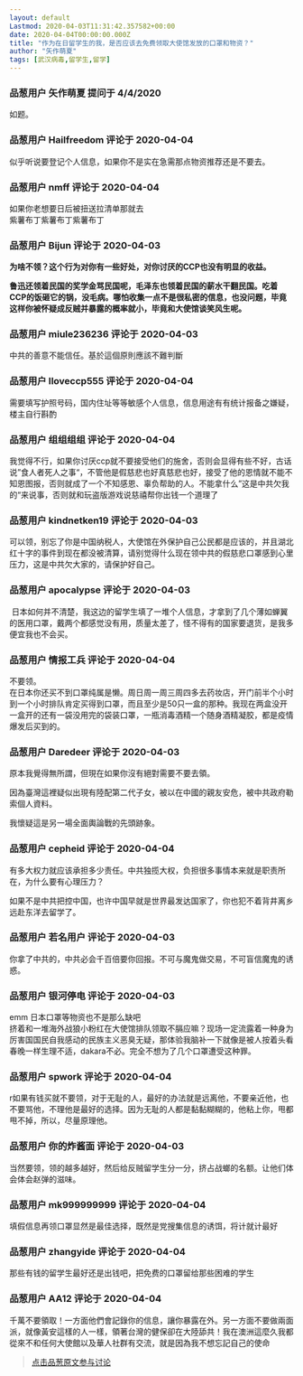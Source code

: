 ```yaml
---
layout: default
Lastmod: 2020-04-03T11:31:42.357582+00:00
date: 2020-04-04T00:00:00.000Z
title: "作为在日留学生的我，是否应该去免费领取大使馆发放的口罩和物资？"
author: "矢作萌夏"
tags: [武汉病毒,留学生,留学]
---
```



### 品葱用户 **矢作萌夏** 提问于 4/4/2020
    
如题。
    
                

### 品葱用户 **Hailfreedom** 评论于 2020-04-04
        
似乎听说要登记个人信息，如果你不是实在急需那点物资推荐还是不要去。
        
                

### 品葱用户 **nmff** 评论于 2020-04-04
        
如果你老想要日后被扭送拉清单那就去  
紫薯布丁紫薯布丁紫薯布丁
        
                

### 品葱用户 **Bijun** 评论于 2020-04-03
        
**为啥不领？这个行为对你有一些好处，对你讨厌的CCP也没有明显的收益。**  
  
**鲁迅还领着民国的奖学金骂民国呢，毛泽东也领着民国的薪水干翻民国。吃着CCP的饭砸它的锅，没毛病。哪怕收集一点不是很私密的信息，也没问题，毕竟这样你被怀疑成反贼并暴露的概率就小，毕竟和大使馆谈笑风生呢。**
        
                

### 品葱用户 **miule236236** 评论于 2020-04-03
        
中共的善意不能信任。基於這個原則應該不難判斷
        
                

### 品葱用户 **Iloveccp555** 评论于 2020-04-04
        
需要填写护照号码，国内住址等等敏感个人信息，信息用途有有统计报备之嫌疑，楼主自行斟酌
        
                

### 品葱用户 **组组组组** 评论于 2020-04-04
        
我觉得不行，如果你讨厌ccp就不要接受他们的施舍，否则会显得有些不好，古话说”食人者死人之事“，不管他是假慈悲也好真慈悲也好，接受了他的恩情就不能不知恩图报，否则就成了一个不知感恩、辜负帮助的人。不能拿什么”这是中共欠我的“来说事，否则就和玩盗版游戏说慈禧帮你出钱一个道理了
        
                

### 品葱用户 **kindnetken19** 评论于 2020-04-03
        
可以领，别忘了你是中国纳税人，大使馆在外保护自己公民都是应该的，并且湖北红十字的事件到现在都没被清算，请别觉得什么现在领中共的假慈悲口罩感到心里压力，这是中共欠大家的，请保护好自己。
        
                

### 品葱用户 **apocalypse** 评论于 2020-04-03
        
 日本如何并不清楚，我这边的留学生填了一堆个人信息，才拿到了几个薄如蝉翼的医用口罩，戴两个都感觉没有用，质量太差了，怪不得有的国家要退货，是我多便宜我也不会买。
        
                

### 品葱用户 **情报工兵** 评论于 2020-04-04
        
不要领。  
在日本你还买不到口罩纯属是懒。周日周一周三周四多去药妆店，开门前半个小时到一个小时排队肯定买得到口罩，而且至少是50只一盒的那种。我现在两盒没开一盒开的还有一袋没用完的袋装口罩，一瓶消毒酒精一个随身酒精凝胶，都是疫情爆发后买到的。
        
                

### 品葱用户 **Daredeer** 评论于 2020-04-03
        
原本我覺得無所謂，但現在如果你沒有絕對需要不要去領。  
  
因為臺灣這裡疑似出現有陸配第二代子女，被以在中國的親友安危，被中共政府勒索個人資料。  
  
我懷疑這是另一場全面輿論戰的先頭跡象。
        
                

### 品葱用户 **cepheid** 评论于 2020-04-04
        
有多大权力就应该承担多少责任。中共独揽大权，负担很多事情本来就是职责所在，为什么要有心理压力？  
  
如果不是中共把控中国，也许中国早就是世界最发达国家了，你也犯不着背井离乡远赴东洋去留学了。
        
                

### 品葱用户 **若名用户** 评论于 2020-04-03
        
你拿了中共的，中共必会千百倍要你回报。不可与魔鬼做交易，不可盲信魔鬼的诱惑。
        
                

### 品葱用户 **银河停电** 评论于 2020-04-03
        
emm 日本口罩等物资也不是那么缺吧  
挤着和一堆海外战狼小粉红在大使馆排队领取不膈应嘛？现场一定流露着一种身为厉害国国民自我感动的民族主义恶臭无疑，那体验我脑补一下就像是被人按着头看春晚一样生理不适，dakara不必。完全不想为了几个口罩遭受这种罪。
        
                

### 品葱用户 **spwork** 评论于 2020-04-04
        
r如果有钱买就不要领，对于无耻的人，最好的办法就是远离他，不要亲近他，也不要骂他，不理他是最好的选择。因为无耻的人都是黏黏糊糊的，他粘上你，甩都甩不掉，所以，尽量原理他。
        
                

### 品葱用户 **你的炸酱面** 评论于 2020-04-03
        
当然要领，领的越多越好，然后给反贼留学生分一分，挤占战螂的名额。让他们体会体会赵弹的滋味。
        
                

### 品葱用户 **mk999999999** 评论于 2020-04-04
        
填假信息再领口罩显然是最佳选择，既然是党搜集信息的诱饵，将计就计最好
        
                

### 品葱用户 **zhangyide** 评论于 2020-04-04
        
那些有钱的留学生最好还是出钱吧，把免费的口罩留给那些困难的学生
        
                

### 品葱用户 **AA12** 评论于 2020-04-04
        
千萬不要領取！一方面他們會記錄你的信息，讓你暴露在外。另一方面不要做兩面派，就像黃安這樣的人一樣，領著台灣的健保卻在大陸舔共！我在澳洲這麼久我都從來不和任何大使館以及華人社群有交流，就是因為我不想忘記自己的使命
        
                





> [点击品葱原文参与讨论](https://pincong.rocks/question/22681)

